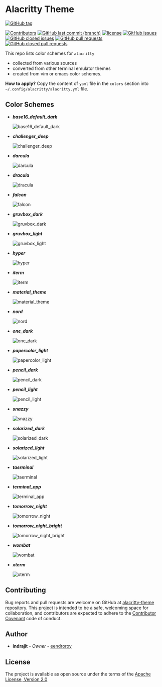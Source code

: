 # Alacritty Theme

[![GitHub tag](https://img.shields.io/github/tag/eendroroy/alacritty-theme.svg)](https://github.com/eendroroy/alacritty-theme/tags)

[![Contributors](https://img.shields.io/github/contributors/eendroroy/alacritty-theme.svg)](https://github.com/eendroroy/alacritty-theme/graphs/contributors)
[![GitHub last commit (branch)](https://img.shields.io/github/last-commit/eendroroy/alacritty-theme/master.svg)](https://github.com/eendroroy/alacritty-theme)
[![license](https://img.shields.io/github/license/eendroroy/alacritty-theme.svg)](https://github.com/eendroroy/alacritty-theme/blob/master/LICENSE)
[![GitHub issues](https://img.shields.io/github/issues/eendroroy/alacritty-theme.svg)](https://github.com/eendroroy/alacritty-theme/issues)
[![GitHub closed issues](https://img.shields.io/github/issues-closed/eendroroy/alacritty-theme.svg)](https://github.com/eendroroy/alacritty-theme/issues?q=is%3Aissue+is%3Aclosed)
[![GitHub pull requests](https://img.shields.io/github/issues-pr/eendroroy/alacritty-theme.svg)](https://github.com/eendroroy/alacritty-theme/pulls)
[![GitHub closed pull requests](https://img.shields.io/github/issues-pr-closed/eendroroy/alacritty-theme.svg)](https://github.com/eendroroy/alacritty-theme/pulls?q=is%3Apr+is%3Aclosed)

This repo lists color schemes for `alacritty`

- collected from various sources
- converted from other terminal emulator themes
- created from vim or emacs color schemes.

**How to apply?** Copy the content of `yaml` file in the `colors` section into `~/.config/alacritty/alacritty.yml` file.

## Color Schemes

- **_base16_default_dark_**

  ![base16_default_dark](images/base16_default_dark.png)

- **_challenger_deep_**

  ![challenger_deep](images/challenger_deep.png)

- **_darcula_**

  ![darcula](images/darcula.png)

- **_dracula_**

  ![dracula](images/dracula.png)

- **_falcon_**

  ![falcon](images/falcon.png)

- **_gruvbox_dark_**

  ![gruvbox_dark](images/gruvbox_dark.png)

- **_gruvbox_light_**

  ![gruvbox_light](images/gruvbox_light.png)

- **_hyper_**

  ![hyper](images/hyper.png)

- **_iterm_**

  ![iterm](images/iterm.png)

- **_material_theme_**

  ![material_theme](images/material_theme.png)

- **_nord_**

  ![nord](images/nord.png)

- **_one_dark_**

  ![one_dark](images/one_dark.png)

- **_papercolor_light_**

  ![papercolor_light](images/papercolor_light.png)

- **_pencil_dark_**

  ![pencil_dark](images/pencil_dark.png)

- **_pencil_light_**

  ![pencil_light](images/pencil_light.png)

- **_snazzy_**

  ![snazzy](images/snazzy.png)

- **_solarized_dark_**

  ![solarized_dark](images/solarized_dark.png)

- **_solarized_light_**

  ![solarized_light](images/solarized_light.png)

- **_taerminal_**

  ![taerminal](images/taerminal.png)

- **_terminal_app_**

  ![terminal_app](images/terminal_app.png)

- **_tomorrow_night_**

  ![tomorrow_night](images/tomorrow_night.png)

- **_tomorrow_night_bright_**

  ![tomorrow_night_bright](images/tomorrow_night_bright.png)

- **_wombat_**

  ![wombat](images/wombat.png)

- **_xterm_**

  ![xterm](images/xterm.png)


## Contributing

Bug reports and pull requests are welcome on GitHub at [alacritty-theme](https://github.com/eendroroy/alacritty-theme) repository.
This project is intended to be a safe, welcoming space for collaboration, and contributors are expected to adhere to the [Contributor Covenant](http://contributor-covenant.org) code of conduct.

## Author

* **indrajit** - *Owner* - [eendroroy](https://github.com/eendroroy)

## License

The project is available as open source under the terms of the [Apache License, Version 2.0](LICENSE)
